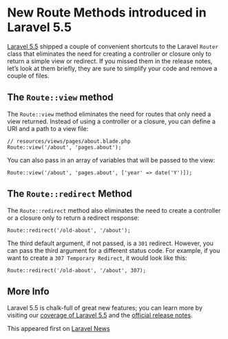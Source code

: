 # New Route Methods introduced in Laravel 5.5

[Laravel 5.5](https://laravel-news.com/laravel-5-5) shipped a couple of convenient shortcuts to the Laravel `Router` class that eliminates the need for creating a controller or closure only to return a simple view or redirect. If you missed them in the release notes, let’s look at them briefly, they are sure to simplify your code and remove a couple of files.

## The `Route::view` method

The `Route::view` method eliminates the need for routes that only need a view returned. Instead of using a controller or a closure, you can define a URI and a path to a view file:

    // resources/views/pages/about.blade.php
    Route::view('/about', 'pages.about');

You can also pass in an array of variables that will be passed to the view:

    Route::view('/about', 'pages.about', ['year' => date('Y')]);

## The `Route::redirect` Method

The `Route::redirect` method also eliminates the need to create a controller or a closure only to return a redirect response:

    Route::redirect('/old-about', '/about');

The third default argument, if not passed, is a `301` redirect. However, you can pass the third argument for a different status code. For example, if you want to create a `307 Temporary Redirect`, it would look like this:

    Route::redirect('/old-about', '/about', 307);

## More Info

Laravel 5.5 is chalk-full of great new features; you can learn more by visiting our [coverage of Laravel 5.5](https://laravel-news.com/category/laravel-5.5) and the [official release notes](https://laravel.com/docs/5.5/releases).

This appeared first on [Laravel News](https://laravel-news.com)